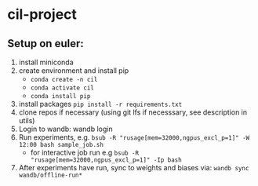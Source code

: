 # cil-project

## Setup on euler:
1. install miniconda
2. create environment and install pip
    - `conda create -n cil`
    - `conda activate cil`
    - `conda install pip`
3. install packages `pip install -r requirements.txt`
4. clone repos if necessary (using git lfs if necesssary, see description in utils)
5. Login to wandb: wandb login
6. Run experiments, e.g. `bsub -R "rusage[mem=32000,ngpus_excl_p=1]" -W 12:00 bash sample_job.sh`
    - for interactive job run e.g `bsub -R "rusage[mem=32000,ngpus_excl_p=1]" -Ip bash`
7. After experiments have run, sync to weights and biases via: `wandb sync wandb/offline-run*`